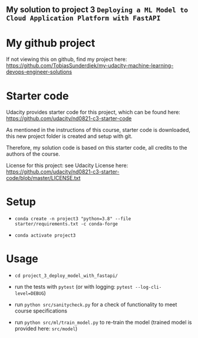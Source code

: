 ## My solution to project 3 `Deploying a ML Model to Cloud Application Platform with FastAPI`

# My github project

If not viewing this on github, find my project here: https://github.com/TobiasSunderdiek/my-udacity-machine-learning-devops-engineer-solutions

# Starter code

Udacity provides starter code for this project, which can be found here: https://github.com/udacity/nd0821-c3-starter-code

As mentioned in the instructions of this course, starter code is downloaded, this new project folder is created and setup with git.

Therefore, my solution code is based on this starter code, all credits to the authors of the course.

License for this project: see Udacity License here: https://github.com/udacity/nd0821-c3-starter-code/blob/master/LICENSE.txt

# Setup

- `conda create -n project3 "python=3.8" --file starter/requirements.txt -c conda-forge`

- `conda activate project3`

# Usage

- `cd project_3_deploy_model_with_fastapi/`

- run the tests with `pytest` (or with logging: `pytest --log-cli-level=DEBUG`)

- run `python src/sanitycheck.py` for a check of functionality to meet course specifications

- run `python src/ml/train_model.py` to re-train the model (trained model is provided here: `src/model`)